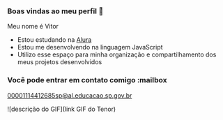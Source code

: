 ### Boas vindas ao meu perfil 💙

Meu nome é Vitor

- Estou estudando na [Alura](https://www.alura.com.br)
- Estou me desenvolvendo na linguagem JavaScript
- Utilizo esse espaço para minha organização e compartilhamento dos meus projetos desenvolvidos

### Você pode entrar em contato comigo :mailbox

00001114412685sp@al.educacao.sp.gov.br

![descrição do GIF](link GIF do Tenor)

